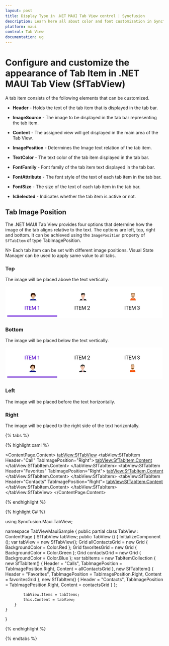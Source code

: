 ```yaml
---
layout: post
title: Display Type in .NET MAUI Tab View control | Syncfusion
description: Learn here all about color and font customization in Syncfusion .NET MAUI Tab View (SfTabView) control.
platform: maui
control: Tab View
documentation: ug
---
```

# Configure and customize the appearance of Tab Item in .NET MAUI Tab View (SfTabView)

A tab item consists of the following elements that can be customized.

* **Header** - Holds the text of the tab item that is displayed in the tab bar.

* **ImageSource** - The image to be displayed in the tab bar representing the tab item.

* **Content** - The assigned view will get displayed in the main area of the Tab View.

* **ImagePosition** - Determines the Image text relation of the tab item.

* **TextColor** - The text color of the tab item displayed in the tab bar.

* **FontFamily** - Font family of the tab item text displayed in the tab bar.

* **FontAttribute** - The font style of the text of each tab item in the tab bar.

* **FontSize** - The size of the text of each tab item in the tab bar.

* **IsSelected** - Indicates whether the tab item is active or not.

## Tab Image Position

The .NET MAUI Tab View provides four options that determine how the image of the tab aligns relative to the text. The options are left, top, right and bottom. It can be achieved using the `ImagePosition` property of `SfTabItem` of type TabImagePosition.

N> Each tab item can be set with different image positions. Visual State Manager can be used to apply same value to all tabs.

### Top

The image will be placed above the text vertically.

![Tab Image Position Top](images/Image-Position-Top.png) 

### Bottom

The image will be placed below the text vertically.

![Tab Image Position Bottom](images/Image-Position-Bottom.png) 

### Left

The image will be placed before the text horizontally.

### Right

The image will be placed to the right side of the text horizontally.

{% tabs %}

{% highlight xaml %}

<ContentPage xmlns="http://schemas.microsoft.com/dotnet/2021/maui"
             xmlns:x="http://schemas.microsoft.com/winfx/2009/xaml"
             x:Class="TabViewMauiSample.MainPage"
             xmlns:tabView="http://schemas.syncfusion.com/maui"
             BackgroundColor="{DynamicResource SecondaryColor}">
    <ContentPage.Content>
        <tabView:SfTabView>
                    <tabView:SfTabItem Header="Call" TabImagePosition="Right">
                        <tabView:SfTabItem.Content>
                            <Grid BackgroundColor="Red" x:Name="AllContactsGrid" />
                        </tabView:SfTabItem.Content>
                    </tabView:SfTabItem>
                    <tabView:SfTabItem Header="Favorites" TabImagePosition="Right">
                        <tabView:SfTabItem.Content>
                            <Grid BackgroundColor="Green" x:Name="FavoritesGrid" />
                        </tabView:SfTabItem.Content>
                    </tabView:SfTabItem>
                    <tabView:SfTabItem Header="Contacts" TabImagePosition="Right">
                        <tabView:SfTabItem.Content>
                            <Grid BackgroundColor="Blue" x:Name="ContactsGrid" />
                        </tabView:SfTabItem.Content>
                    </tabView:SfTabItem>
        </tabView:SfTabView>
    </ContentPage.Content>
</ContentPage>

{% endhighlight %}

{% highlight C# %}

using Syncfusion.Maui.TabView;

namespace TabViewMauiSample
{
	public partial class TabView : ContentPage
	{
        SfTabView tabView;
		public TabView ()
		{
			InitializeComponent ();
            var tabView = new SfTabView();
            Grid allContactsGrid = new Grid { BackgroundColor = Color.Red };
            Grid favoritesGrid = new Grid { BackgroundColor = Color.Green };
            Grid contactsGrid = new Grid { BackgroundColor = Color.Blue };
            var tabItems = new TabItemCollection
            {
                new SfTabItem()
                {
                    Header = "Calls",
                    TabImagePosition = TabImagePosition.Right,
                    Content = allContactsGrid
                },
                new SfTabItem()
                {
                    Header = "Favorites",
                    TabImagePosition = TabImagePosition.Right,
                    Content = favoritesGrid
                },
                new SfTabItem()
                {
                    Header = "Contacts",
                    TabImagePosition = TabImagePosition.Right,
                    Content = contactsGrid
                }
            };

            tabView.Items = tabItems;
            this.Content = tabView;
		}
	}
}

{% endhighlight %}

{% endtabs %}